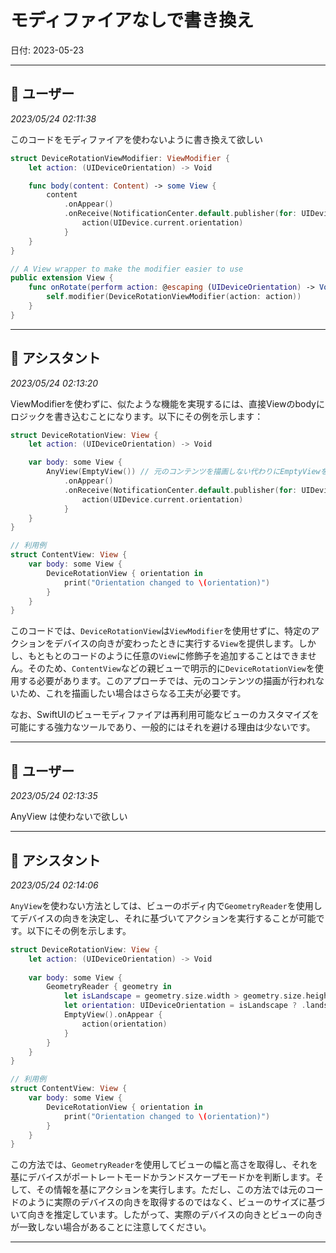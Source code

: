 # モディファイアなしで書き換え

日付: 2023-05-23

---

## 👤 ユーザー
*2023/05/24 02:11:38*

このコードをモディファイアを使わないように書き換えて欲しい

```swift
struct DeviceRotationViewModifier: ViewModifier {
    let action: (UIDeviceOrientation) -> Void

    func body(content: Content) -> some View {
        content
            .onAppear()
            .onReceive(NotificationCenter.default.publisher(for: UIDevice.orientationDidChangeNotification)) { _ in
                action(UIDevice.current.orientation)
            }
    }
}

// A View wrapper to make the modifier easier to use
public extension View {
    func onRotate(perform action: @escaping (UIDeviceOrientation) -> Void) -> some View {
        self.modifier(DeviceRotationViewModifier(action: action))
    }
}


```

---

## 🤖 アシスタント
*2023/05/24 02:13:20*

ViewModifierを使わずに、似たような機能を実現するには、直接Viewのbodyにロジックを書き込むことになります。以下にその例を示します：

```swift
struct DeviceRotationView: View {
    let action: (UIDeviceOrientation) -> Void

    var body: some View {
        AnyView(EmptyView()) // 元のコンテンツを描画しない代わりにEmptyViewを使用
            .onAppear()
            .onReceive(NotificationCenter.default.publisher(for: UIDevice.orientationDidChangeNotification)) { _ in
                action(UIDevice.current.orientation)
            }
    }
}

// 利用例
struct ContentView: View {
    var body: some View {
        DeviceRotationView { orientation in
            print("Orientation changed to \(orientation)")
        }
    }
}
```

このコードでは、`DeviceRotationView`は`ViewModifier`を使用せずに、特定のアクションをデバイスの向きが変わったときに実行する`View`を提供します。しかし、もともとのコードのように任意の`View`に修飾子を追加することはできません。そのため、`ContentView`などの親ビューで明示的に`DeviceRotationView`を使用する必要があります。このアプローチでは、元のコンテンツの描画が行われないため、これを描画したい場合はさらなる工夫が必要です。

なお、SwiftUIのビューモディファイアは再利用可能なビューのカスタマイズを可能にする強力なツールであり、一般的にはそれを避ける理由は少ないです。

---

## 👤 ユーザー
*2023/05/24 02:13:35*

AnyView は使わないで欲しい

---

## 🤖 アシスタント
*2023/05/24 02:14:06*

`AnyView`を使わない方法としては、ビューのボディ内で`GeometryReader`を使用してデバイスの向きを決定し、それに基づいてアクションを実行することが可能です。以下にその例を示します。

```swift
struct DeviceRotationView: View {
    let action: (UIDeviceOrientation) -> Void
    
    var body: some View {
        GeometryReader { geometry in
            let isLandscape = geometry.size.width > geometry.size.height
            let orientation: UIDeviceOrientation = isLandscape ? .landscapeLeft : .portrait
            EmptyView().onAppear {
                action(orientation)
            }
        }
    }
}

// 利用例
struct ContentView: View {
    var body: some View {
        DeviceRotationView { orientation in
            print("Orientation changed to \(orientation)")
        }
    }
}
```

この方法では、`GeometryReader`を使用してビューの幅と高さを取得し、それを基にデバイスがポートレートモードかランドスケープモードかを判断します。そして、その情報を基にアクションを実行します。ただし、この方法では元のコードのように実際のデバイスの向きを取得するのではなく、ビューのサイズに基づいて向きを推定しています。したがって、実際のデバイスの向きとビューの向きが一致しない場合があることに注意してください。

---
